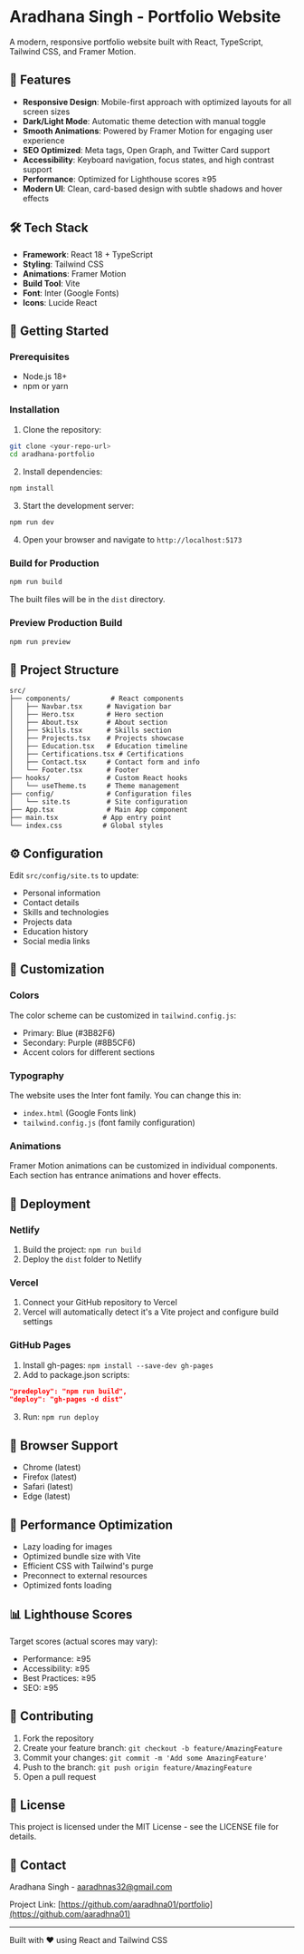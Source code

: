 # Aradhana Singh - Portfolio Website

A modern, responsive portfolio website built with React, TypeScript, Tailwind CSS, and Framer Motion.

## 🌟 Features

- **Responsive Design**: Mobile-first approach with optimized layouts for all screen sizes
- **Dark/Light Mode**: Automatic theme detection with manual toggle
- **Smooth Animations**: Powered by Framer Motion for engaging user experience
- **SEO Optimized**: Meta tags, Open Graph, and Twitter Card support
- **Accessibility**: Keyboard navigation, focus states, and high contrast support
- **Performance**: Optimized for Lighthouse scores ≥95
- **Modern UI**: Clean, card-based design with subtle shadows and hover effects

## 🛠️ Tech Stack

- **Framework**: React 18 + TypeScript
- **Styling**: Tailwind CSS
- **Animations**: Framer Motion
- **Build Tool**: Vite
- **Font**: Inter (Google Fonts)
- **Icons**: Lucide React

## 🚀 Getting Started

### Prerequisites

- Node.js 18+ 
- npm or yarn

### Installation

1. Clone the repository:
```bash
git clone <your-repo-url>
cd aradhana-portfolio
```

2. Install dependencies:
```bash
npm install
```

3. Start the development server:
```bash
npm run dev
```

4. Open your browser and navigate to `http://localhost:5173`

### Build for Production

```bash
npm run build
```

The built files will be in the `dist` directory.

### Preview Production Build

```bash
npm run preview
```

## 📁 Project Structure

```
src/
├── components/          # React components
│   ├── Navbar.tsx      # Navigation bar
│   ├── Hero.tsx        # Hero section
│   ├── About.tsx       # About section
│   ├── Skills.tsx      # Skills section
│   ├── Projects.tsx    # Projects showcase
│   ├── Education.tsx   # Education timeline
│   ├── Certifications.tsx # Certifications
│   ├── Contact.tsx     # Contact form and info
│   └── Footer.tsx      # Footer
├── hooks/              # Custom React hooks
│   └── useTheme.ts     # Theme management
├── config/             # Configuration files
│   └── site.ts         # Site configuration
├── App.tsx             # Main App component
├── main.tsx           # App entry point
└── index.css          # Global styles
```

## ⚙️ Configuration

Edit `src/config/site.ts` to update:

- Personal information
- Contact details
- Skills and technologies
- Projects data
- Education history
- Social media links

## 🎨 Customization

### Colors

The color scheme can be customized in `tailwind.config.js`:

- Primary: Blue (#3B82F6)
- Secondary: Purple (#8B5CF6)
- Accent colors for different sections

### Typography

The website uses the Inter font family. You can change this in:
- `index.html` (Google Fonts link)
- `tailwind.config.js` (font family configuration)

### Animations

Framer Motion animations can be customized in individual components. Each section has entrance animations and hover effects.

## 🚀 Deployment

### Netlify

1. Build the project: `npm run build`
2. Deploy the `dist` folder to Netlify

### Vercel

1. Connect your GitHub repository to Vercel
2. Vercel will automatically detect it's a Vite project and configure build settings

### GitHub Pages

1. Install gh-pages: `npm install --save-dev gh-pages`
2. Add to package.json scripts:
```json
"predeploy": "npm run build",
"deploy": "gh-pages -d dist"
```
3. Run: `npm run deploy`

## 📱 Browser Support

- Chrome (latest)
- Firefox (latest) 
- Safari (latest)
- Edge (latest)

## 🔧 Performance Optimization

- Lazy loading for images
- Optimized bundle size with Vite
- Efficient CSS with Tailwind's purge
- Preconnect to external resources
- Optimized fonts loading

## 📊 Lighthouse Scores

Target scores (actual scores may vary):
- Performance: ≥95
- Accessibility: ≥95
- Best Practices: ≥95
- SEO: ≥95

## 🤝 Contributing

1. Fork the repository
2. Create your feature branch: `git checkout -b feature/AmazingFeature`
3. Commit your changes: `git commit -m 'Add some AmazingFeature'`
4. Push to the branch: `git push origin feature/AmazingFeature`
5. Open a pull request

## 📄 License

This project is licensed under the MIT License - see the LICENSE file for details.

## 📧 Contact

Aradhana Singh - [aaradhnas32@gmail.com](mailto:aaradhnas32@gmail.com)

Project Link: [https://github.com/aaradhna01/portfolio](https://github.com/aaradhna01)

---

Built with ❤️ using React and Tailwind CSS
